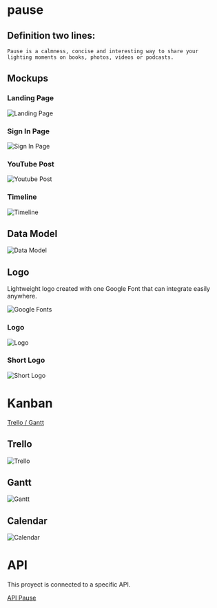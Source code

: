# pause

## Definition two lines:

    Pause is a calmness, concise and interesting way to share your
    lighting moments on books, photos, videos or podcasts. 


## Mockups

### Landing Page

![Landing Page](./DocSrc/landingPage.png)

### Sign In Page

![Sign In Page](./DocSrc/signinPage.png)
### YouTube Post

![Youtube Post](./DocSrc/youtubePost.png)

### Timeline

![Timeline](./DocSrc/audioBlogPost.png)


## Data Model


![Data Model](./DocSrc/dataModelv2.png)


## Logo

 Lightweight logo created with one Google Font that can integrate easily anywhere.

![Google Fonts](./DocSrc/logos/pauseLogo.png)

### Logo

![Logo](./DocSrc/logos/pause.png)

### Short Logo

![Short Logo](./DocSrc/logos/shortlogo.png)


# Kanban

[Trello / Gantt ](https://trello.com/b/sQLDfwlX)


## Trello
![Trello](./DocSrc/trello.png)

## Gantt

![Gantt](./DocSrc/gantt.png)


## Calendar

![Calendar](./DocSrc/calendar.png)


# API

This proyect is connected to a specific API.

[API Pause](https://github.com/mediacloner/pause-api)







